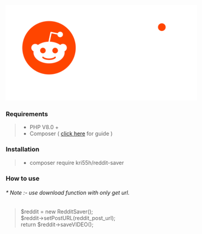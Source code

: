 ![](assets/logo.svg)

### Requirements

> *   PHP V8.0 +
> *   Composer ( [click here](https://getcomposer.org/download/) for guide )

### Installation

> *   composer require kri55h/reddit-saver

### How to use

###### \* Note :- use download function with only get url.

> $reddit = new RedditSaver();  
> $reddit->setPostURL(reddit\_post\_url);  
> return $reddit->saveVIDEO();